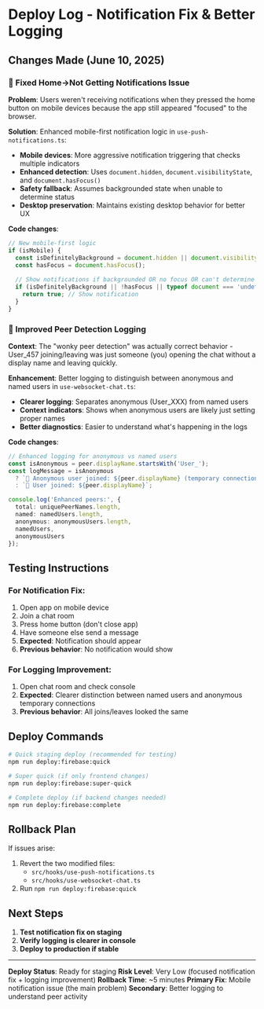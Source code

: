 # Deploy Log - Notification Fix & Better Logging

## Changes Made (June 10, 2025)

### 🔔 Fixed Home→Not Getting Notifications Issue

**Problem**: Users weren't receiving notifications when they pressed the home button on mobile devices because the app still appeared "focused" to the browser.

**Solution**: Enhanced mobile-first notification logic in `use-push-notifications.ts`:

- **Mobile devices**: More aggressive notification triggering that checks multiple indicators
- **Enhanced detection**: Uses `document.hidden`, `document.visibilityState`, and `document.hasFocus()` 
- **Safety fallback**: Assumes backgrounded state when unable to determine status
- **Desktop preservation**: Maintains existing desktop behavior for better UX

**Code changes**:
```typescript
// New mobile-first logic
if (isMobile) {
  const isDefinitelyBackground = document.hidden || document.visibilityState === 'hidden';
  const hasFocus = document.hasFocus();
  
  // Show notifications if backgrounded OR no focus OR can't determine
  if (isDefinitelyBackground || !hasFocus || typeof document === 'undefined') {
    return true; // Show notification
  }
}
```

### 📝 Improved Peer Detection Logging

**Context**: The "wonky peer detection" was actually correct behavior - User_457 joining/leaving was just someone (you) opening the chat without a display name and leaving quickly.

**Enhancement**: Better logging to distinguish between anonymous and named users in `use-websocket-chat.ts`:

- **Clearer logging**: Separates anonymous (User_XXX) from named users
- **Context indicators**: Shows when anonymous users are likely just setting proper names
- **Better diagnostics**: Easier to understand what's happening in the logs

**Code changes**:
```typescript
// Enhanced logging for anonymous vs named users
const isAnonymous = peer.displayName.startsWith('User_');
const logMessage = isAnonymous 
  ? `📝 Anonymous user joined: ${peer.displayName} (temporary connection)`
  : `👋 User joined: ${peer.displayName}`;

console.log('Enhanced peers:', {
  total: uniquePeerNames.length,
  named: namedUsers.length,
  anonymous: anonymousUsers.length,
  namedUsers,
  anonymousUsers
});
```

## Testing Instructions

### For Notification Fix:
1. Open app on mobile device
2. Join a chat room
3. Press home button (don't close app)
4. Have someone else send a message
5. **Expected**: Notification should appear
6. **Previous behavior**: No notification would show

### For Logging Improvement:
1. Open chat room and check console
2. **Expected**: Clearer distinction between named users and anonymous temporary connections
3. **Previous behavior**: All joins/leaves looked the same

## Deploy Commands

```bash
# Quick staging deploy (recommended for testing)
npm run deploy:firebase:quick

# Super quick (if only frontend changes)
npm run deploy:firebase:super-quick

# Complete deploy (if backend changes needed)
npm run deploy:firebase:complete
```

## Rollback Plan

If issues arise:
1. Revert the two modified files:
   - `src/hooks/use-push-notifications.ts`
   - `src/hooks/use-websocket-chat.ts`
2. Run `npm run deploy:firebase:quick`

## Next Steps

1. **Test notification fix on staging**
2. **Verify logging is clearer in console**
3. **Deploy to production if stable**

---
**Deploy Status**: Ready for staging
**Risk Level**: Very Low (focused notification fix + logging improvement)
**Rollback Time**: ~5 minutes
**Primary Fix**: Mobile notification issue (the main problem)
**Secondary**: Better logging to understand peer activity
